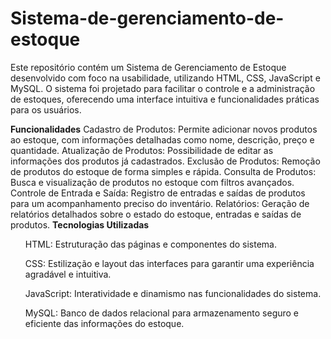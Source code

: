 # Sistema-de-gerenciamento-de-estoque
Este repositório contém um Sistema de Gerenciamento de Estoque desenvolvido com foco na usabilidade, utilizando HTML, CSS, JavaScript e MySQL. O sistema foi projetado para facilitar o controle e a administração de estoques, oferecendo uma interface intuitiva e funcionalidades práticas para os usuários.

<b>Funcionalidades</b>
Cadastro de Produtos: Permite adicionar novos produtos ao estoque, com informações detalhadas como nome, descrição, preço e quantidade.
Atualização de Produtos: Possibilidade de editar as informações dos produtos já cadastrados.
Exclusão de Produtos: Remoção de produtos do estoque de forma simples e rápida.
Consulta de Produtos: Busca e visualização de produtos no estoque com filtros avançados.
Controle de Entrada e Saída: Registro de entradas e saídas de produtos para um acompanhamento preciso do inventário.
Relatórios: Geração de relatórios detalhados sobre o estado do estoque, entradas e saídas de produtos.
<b>Tecnologias Utilizadas</b>
<ul>HTML: Estruturação das páginas e componentes do sistema.</ul>
<ul>CSS: Estilização e layout das interfaces para garantir uma experiência agradável e intuitiva.</ul>
<ul>JavaScript: Interatividade e dinamismo nas funcionalidades do sistema.</ul>
<ul>MySQL: Banco de dados relacional para armazenamento seguro e eficiente das informações do estoque.</ul>
